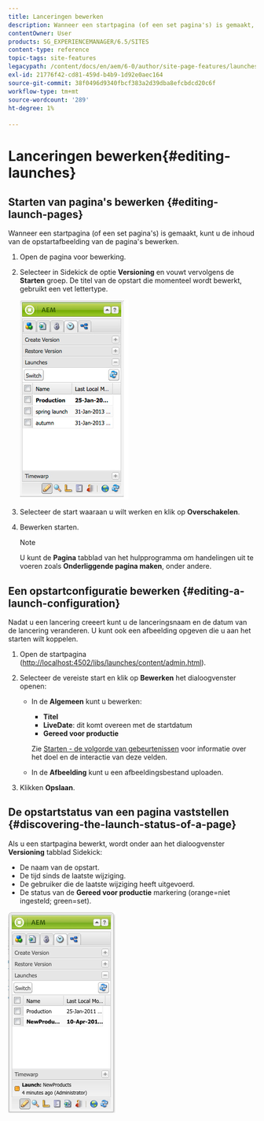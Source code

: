 ```yaml
---
title: Lanceringen bewerken
description: Wanneer een startpagina (of een set pagina's) is gemaakt, kunt u de inhoud van de opstartafbeelding van de pagina's bewerken.
contentOwner: User
products: SG_EXPERIENCEMANAGER/6.5/SITES
content-type: reference
topic-tags: site-features
legacypath: /content/docs/en/aem/6-0/author/site-page-features/launches
exl-id: 21776f42-cd81-459d-b4b9-1d92e0aec164
source-git-commit: 38f0496d9340fbcf383a2d39dba8efcbdcd20c6f
workflow-type: tm+mt
source-wordcount: '289'
ht-degree: 1%

---
```


# Lanceringen bewerken{#editing-launches}

## Starten van pagina&#39;s bewerken {#editing-launch-pages}

Wanneer een startpagina (of een set pagina&#39;s) is gemaakt, kunt u de inhoud van de opstartafbeelding van de pagina&#39;s bewerken.

1. Open de pagina voor bewerking.
1. Selecteer in Sidekick de optie **Versioning** en vouwt vervolgens de **Starten** groep. De titel van de opstart die momenteel wordt bewerkt, gebruikt een vet lettertype.

   ![chlimage_1-13](assets/chlimage_1-13.jpeg)

1. Selecteer de start waaraan u wilt werken en klik op **Overschakelen**.
1. Bewerken starten.

   >[!NOTE]
   >
   >U kunt de **Pagina** tabblad van het hulpprogramma om handelingen uit te voeren zoals **Onderliggende pagina maken**, onder andere.

## Een opstartconfiguratie bewerken {#editing-a-launch-configuration}

Nadat u een lancering creeert kunt u de lanceringsnaam en de datum van de lancering veranderen. U kunt ook een afbeelding opgeven die u aan het starten wilt koppelen.

1. Open de startpagina ([http://localhost:4502/libs/launches/content/admin.html](http://localhost:4502/libs/launches/content/admin.html)).

1. Selecteer de vereiste start en klik op **Bewerken** het dialoogvenster openen:

   * In de **Algemeen** kunt u bewerken:

      * **Titel**
      * **LiveDate**: dit komt overeen met de startdatum
      * **Gereed voor productie**

     Zie [Starten - de volgorde van gebeurtenissen](/help/sites-authoring/launches.md#launches-the-order-of-events) voor informatie over het doel en de interactie van deze velden.

   * In de **Afbeelding** kunt u een afbeeldingsbestand uploaden.

1. Klikken **Opslaan**.

## De opstartstatus van een pagina vaststellen {#discovering-the-launch-status-of-a-page}

Als u een startpagina bewerkt, wordt onder aan het dialoogvenster **Versioning** tabblad Sidekick:

* De naam van de opstart.
* De tijd sinds de laatste wijziging.
* De gebruiker die de laatste wijziging heeft uitgevoerd.
* De status van de **Gereed voor productie** markering (orange=niet ingesteld; green=set).

![chlimage_1-186](assets/chlimage_1-186.png)
